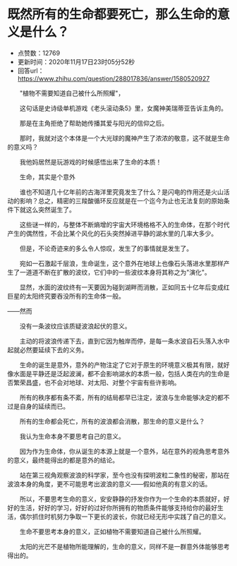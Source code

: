 # 既然所有的生命都要死亡，那么生命的意义是什么？
- 点赞数：12769
- 更新时间：2020年11月17日23时05分52秒
- 回答url：https://www.zhihu.com/question/288017836/answer/1580520927
<body>
 <p data-pid="7Mb5MkXL">　　"植物不需要知道自己被什么所照耀"，</p>
 <p data-pid="Zuxh4KLq">　　这句话是史诗级单机游戏《老头滚动条5》里，女魔神美瑞蒂亚告诉主角的。</p>
 <p data-pid="ZjuQkHJm">　　那是在主角拒绝了帮助她传播其爱与阳光的信仰之后。</p>
 <p data-pid="hVhfqhIS">　　那时，我就对这个本体是一个大光球的魔神产生了浓浓的敬意，这不就是生命的意义吗？</p>
 <p data-pid="PX-TABzE">　　我他妈居然是玩游戏的时候感悟出来了生命的本质！</p>
 <p data-pid="-8EvWRGj">　　生命，其实是个意外</p>
 <p data-pid="nKEbHAGa">　　谁也不知道几十亿年前的古海洋里究竟发生了什么？是闪电的作用还是火山活动的影响？总之，精密的三羧酸循环反应就是在一个迄今为止也无法复刻的原始条件下就这么突然诞生了。</p>
 <p data-pid="8cGs90qe">　　这些谜一样的，与整体不断熵增的宇宙大环境格格不入的生命体，在那个时代产生的偶然性，不会比某个风化的石头突然掉进平静的湖水里的几率大多少。</p>
 <p data-pid="0bN3oa_C">　　但是，不论奇迹来的多么令人惊叹，发生了的事情就是发生了。</p>
 <p data-pid="Qp9ZlJkt">　　宛如一石激起千层浪，生命诞生，这个意外在地球上也像石头落进水里那样产生了一道道不断在扩散的波纹，它们中的一些波纹本身将其称之为"演化"。</p>
 <p data-pid="OozCcumo">　　显然，水面的波纹终有一天要因为碰到湖畔而消散，正如同五十亿年后变成红巨星的太阳终究要吞没所有的生命体一般。</p>
 <p data-pid="H-sap0H3">——然而</p>
 <p data-pid="7d25yi0-">　　没有一条波纹应该质疑波浪起伏的意义。</p>
 <p data-pid="-efrPYJc">　　主动的将波浪传递下去，直到它因为触岸而停，是每一条水波自石头落入水中起就必然要延续下去的义务。</p>
 <p data-pid="yXRFn4nR">　　生命的诞生是意外，意外的产物注定了它对于原生的环境意义极其有限，就好像水面是平静还是泛起波澜，都不会影响湖水的本质一般，包括人类在内的生命是否繁荣昌盛，也不会对地球、对太阳、对整个宇宙有些许影响。</p>
 <p data-pid="lf9Zen9l">　　所有的秩序都有条不紊，所有的结局都早已注定，波浪与生命能够决定的都不过是自身的延续而已。</p>
 <p data-pid="kNzYl9O9">　　所有的生命都会死亡，所有的波浪都会消散，那生命的意义是什么？</p>
 <p data-pid="Mu79vT2w">　　我认为生命本身不要思考自己的意义。</p>
 <p data-pid="TAsKtOyk">　　因为作为生命体，你从诞生的本源上就是一个意外，站在意外的视角思考意外的意义，最终能得出的都是意外的结论。</p>
 <p data-pid="k00nZcb_">　　站在第三视角观察波浪的科学家，至今也没有探明波粒二象性的秘密，那站在波浪本身的角度，更不可能思考出波浪的意义——假如他真的有意义的话。</p>
 <p data-pid="GS49GRyJ">　　所以，不要思考生命的意义，安安静静的抒发你作为一个生命的本质就好，好好的生活，好好的学习，好好的过好你所拥有的物质条件能够支持给你的最好生活，偶尔抓住时机努力争取一下更长的波长，你就已经无形中实践了自己的意义。</p>
 <p data-pid="zARf0yE1">　　生命不要思考本身的意义，正如植物不需要知道自己被什么所照耀。</p>
 <p data-pid="LRoO3DSm">　　太阳的光芒不是植物所能理解的，生命的意义，同样不是一群意外体能够思考得出的。</p>
</body>